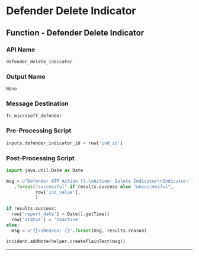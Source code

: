 <!--
    DO NOT MANUALLY EDIT THIS FILE
    THIS FILE IS AUTOMATICALLY GENERATED WITH resilient-circuits codegen
-->

# Defender Delete Indicator

## Function - Defender Delete Indicator

### API Name
`defender_delete_indicator`

### Output Name
`None`

### Message Destination
`fn_microsoft_defender`

### Pre-Processing Script
```python
inputs.defender_indicator_id = row['ind_id']
```

### Post-Processing Script
```python
import java.util.Date as Date

msg = u"Defender ATP Action {}.\nAction: Delete Indicator\nIndicator: {}"\
   .format("successful" if results.success else "unsuccessful",
           row['ind_value'],
           )
           
if results.success:
  row['report_date'] = Date().getTime()
  row['status'] = 'Inactive'
else:
  msg = u"{}\nReason: {}".format(msg, results.reason)

incident.addNote(helper.createPlainText(msg))

```

---

